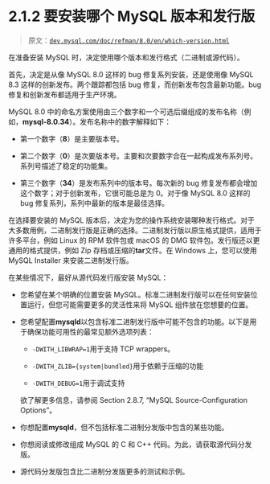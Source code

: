 # 2.1.2 要安装哪个 MySQL 版本和发行版

> 原文：[`dev.mysql.com/doc/refman/8.0/en/which-version.html`](https://dev.mysql.com/doc/refman/8.0/en/which-version.html)

在准备安装 MySQL 时，决定使用哪个版本和发行格式（二进制或源代码）。

首先，决定是从像 MySQL 8.0 这样的 bug 修复系列安装，还是使用像 MySQL 8.3 这样的创新发布。两个跟踪都包括 bug 修复，而创新发布包含最新功能。bug 修复和创新发布都适用于生产环境。

MySQL 8.0 中的命名方案使用由三个数字和一个可选后缀组成的发布名称（例如，**mysql-8.0.34**）。发布名称中的数字解释如下：

+   第一个数字（**8**）是主要版本号。

+   第二个数字（**0**）是次要版本号。主要和次要数字合在一起构成发布系列号。系列号描述了稳定的功能集。

+   第三个数字（**34**）是发布系列中的版本号。每次新的 bug 修复发布都会增加这个数字；对于创新发布，它很可能总是为 0。对于像 MySQL 8.0 这样的 bug 修复系列，系列中最新的版本是最佳选择。

在选择要安装的 MySQL 版本后，决定为您的操作系统安装哪种发行格式。对于大多数用例，二进制发行版是正确的选择。二进制发行版以原生格式提供，适用于许多平台，例如 Linux 的 RPM 软件包或 macOS 的 DMG 软件包。发行版还以更通用的格式提供，例如 Zip 存档或压缩的**tar**文件。在 Windows 上，您可以使用 MySQL Installer 来安装二进制发行版。

在某些情况下，最好从源代码发行版安装 MySQL：

+   您希望在某个明确的位置安装 MySQL。标准二进制发行版可以在任何安装位置运行，但您可能需要更多的灵活性来将 MySQL 组件放在您想要的位置。

+   您希望配置**mysqld**以包含标准二进制发行版中可能不包含的功能。以下是用于确保功能可用性的最常见额外选项列表：

    +   `-DWITH_LIBWRAP=1`用于支持 TCP wrappers。

    +   `-DWITH_ZLIB={system|bundled}`用于依赖于压缩的功能

    +   `-DWITH_DEBUG=1`用于调试支持

    欲了解更多信息，请参阅 Section 2.8.7, “MySQL Source-Configuration Options”。

+   你想配置**mysqld**，但不包括标准二进制分发版中包含的某些功能。

+   你想阅读或修改组成 MySQL 的 C 和 C++ 代码。为此，请获取源代码分发版。

+   源代码分发版包含比二进制分发版更多的测试和示例。
